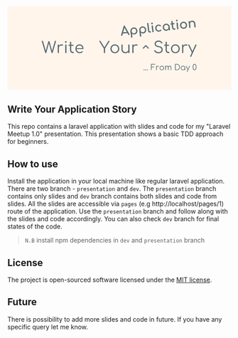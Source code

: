 <p align="center"><img src="https://raw.githubusercontent.com/Hasnayeen/laravel-meetup-2017/master/public/images/meetup-cover.png"></p>

## Write Your Application Story

This repo contains a laravel application with slides and code for my "Laravel Meetup 1.0" presentation. This presentation shows a basic TDD approach for beginners.

## How to use

Install the application in your local machine like regular laravel application. There are two branch - `presentation` and `dev`. The `presentation` branch contains only slides and `dev` branch contains both slides and code from slides. All the slides are accessible via `pages` (e.g http://localhost/pages/1)  route of the application. Use the `presentation` branch and follow along with the slides and code accordingly. You can also check `dev` branch for final states of the code.

> `N.B` install npm dependencies in `dev` and `presentation` branch

## License

The project is open-sourced software licensed under the [MIT license](http://opensource.org/licenses/MIT).

## Future

There is possibility to add more slides and code in future. If you have any specific query let me know.